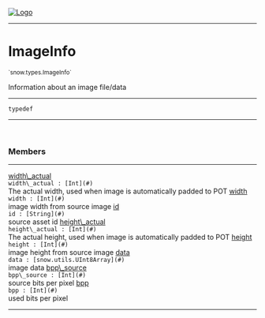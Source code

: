 
[![Logo](../../../images/logo.png)](../../../api/index.html)

---



<h1>ImageInfo</h1>
<small>`snow.types.ImageInfo`</small>

Information about an image file/data

---

`typedef`

---

&nbsp;
&nbsp;



<h3>Members</h3> <hr/><span class="member apipage">
                <a name="width_actual"><a class="lift" href="#width_actual">width\_actual</a></a><div class="clear"></div><code class="signature apipage">width\_actual : [Int](#)</code><br/></span>
            <span class="small_desc_flat">The actual width, used when image is automatically padded to POT</span><span class="member apipage">
                <a name="width"><a class="lift" href="#width">width</a></a><div class="clear"></div><code class="signature apipage">width : [Int](#)</code><br/></span>
            <span class="small_desc_flat">image width from source image</span><span class="member apipage">
                <a name="id"><a class="lift" href="#id">id</a></a><div class="clear"></div><code class="signature apipage">id : [String](#)</code><br/></span>
            <span class="small_desc_flat">source asset id</span><span class="member apipage">
                <a name="height_actual"><a class="lift" href="#height_actual">height\_actual</a></a><div class="clear"></div><code class="signature apipage">height\_actual : [Int](#)</code><br/></span>
            <span class="small_desc_flat">The actual height, used when image is automatically padded to POT</span><span class="member apipage">
                <a name="height"><a class="lift" href="#height">height</a></a><div class="clear"></div><code class="signature apipage">height : [Int](#)</code><br/></span>
            <span class="small_desc_flat">image height from source image</span><span class="member apipage">
                <a name="data"><a class="lift" href="#data">data</a></a><div class="clear"></div><code class="signature apipage">data : [snow.utils.UInt8Array](#)</code><br/></span>
            <span class="small_desc_flat">image data</span><span class="member apipage">
                <a name="bpp_source"><a class="lift" href="#bpp_source">bpp\_source</a></a><div class="clear"></div><code class="signature apipage">bpp\_source : [Int](#)</code><br/></span>
            <span class="small_desc_flat">source bits per pixel</span><span class="member apipage">
                <a name="bpp"><a class="lift" href="#bpp">bpp</a></a><div class="clear"></div><code class="signature apipage">bpp : [Int](#)</code><br/></span>
            <span class="small_desc_flat">used bits per pixel</span>







---

&nbsp;
&nbsp;
&nbsp;
&nbsp;
